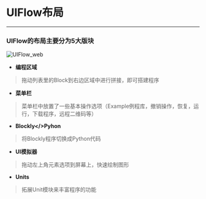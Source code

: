 # UIFlow布局
_______________________________________
### UIFlow的布局主要分为5大版块
![UIFlow_web](/image/base/UIFlow_web.png)


* __编程区域__
>拖动列表里的Block到右边区域中进行拼接，即可搭建程序
* __菜单栏__
>菜单栏中放置了一些基本操作选项（Example例程库，撤销操作，恢复，运行，下载程序，远程二维码等）
* __Blockly</>Pyhon__
>将Blockly程序切换成Python代码
* __UI模拟器__
>拖动左上角元素选项到屏幕上，快速绘制图形
* __Units__
>拓展Unit模块来丰富程序的功能
